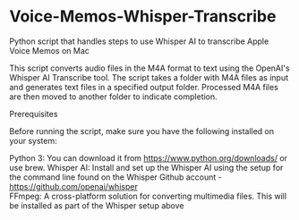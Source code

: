 # Voice-Memos-Whisper-Transcribe
Python script that handles steps to use Whisper AI to transcribe Apple Voice Memos on Mac

This script converts audio files in the M4A format to text using the OpenAI's Whisper AI Transcribe tool. The script takes a folder with M4A files as input and generates text files in a specified output folder. Processed M4A files are then moved to another folder to indicate completion.

Prerequisites

Before running the script, make sure you have the following installed on your system:

Python 3: You can download it from https://www.python.org/downloads/ or use brew. 
Whisper AI: Install and set up the Whisper AI using the setup for the command line found on the Whisper Github account - https://github.com/openai/whisper  
FFmpeg: A cross-platform solution for converting multimedia files. This will be installed as part of the Whisper setup above


